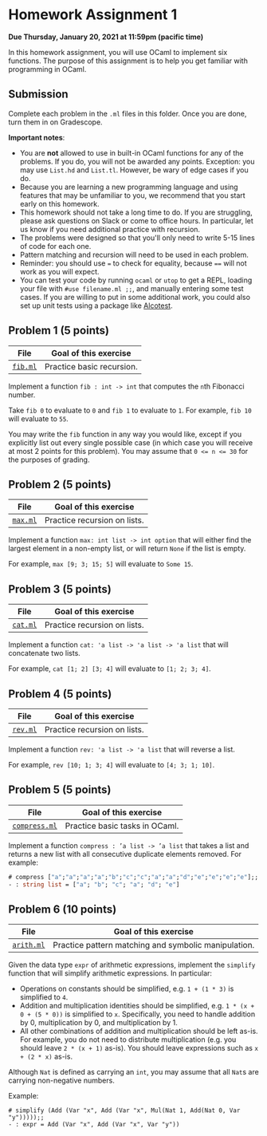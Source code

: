 # Homework Assignment 1

**Due Thursday, January 20, 2021 at 11:59pm (pacific time)**

In this homework assignment, you will use OCaml to implement six functions. The
purpose of this assignment is to help you get familiar with programming in OCaml.

## Submission

Complete each problem in the `.ml` files in this folder. Once you are done, turn
them in on Gradescope.

**Important notes**:
* You are **not** allowed to use in built-in OCaml functions for any of the 
  problems. If you do, you will not be awarded any points. Exception: you may 
  use `List.hd` and `List.tl`. However, be wary of edge cases if you do.
* Because you are learning a new programming language and using features that
  may be unfamiliar to you, we recommend that you start early on this homework.
* This homework should not take a long time to do. If you are struggling, please
  ask questions on Slack or come to office hours. In particular, let us know if
  you need additional practice with recursion.
* The problems were designed so that you'll only need to write 5-15 lines of
  code for each one.
* Pattern matching and recursion will need to be used in each problem.
* Reminder: you should use `=` to check for equality, because `==` will not 
  work as you will expect.
* You can test your code by running `ocaml` or `utop` to get a REPL, loading
  your file with `#use filename.ml ;;`, and manually entering some test cases.
  If you are willing to put in some additional work, you could also set up unit
  tests using a package like [Alcotest](https://github.com/mirage/alcotest).



## Problem 1 (5 points)

| File                         | Goal of this exercise          |
| ---------------------------- | ------------------------------ |
| [`fib.ml`](fib.ml)           | Practice basic recursion.      |

Implement a function `fib : int -> int` that computes the `n`th Fibonacci number.

Take `fib 0` to evaluate to `0` and `fib 1` to evaluate to `1`. For example,
`fib 10` will evaluate to `55`.

You may write the `fib` function in any way you would like, except if you
explicitly list out every single possible case (in which case you will receive
at most 2 points for this problem). You may assume that `0 <= n <= 30` for the
purposes of grading.



## Problem 2 (5 points)

| File                         | Goal of this exercise          |
| ---------------------------- | ------------------------------ |
| [`max.ml`](max.ml)           | Practice recursion on lists.   |

Implement a function `max: int list -> int option` that will either find the largest element in a non-empty list, or will return `None` if the list is empty.

For example, `max [9; 3; 15; 5]` will evaluate to `Some 15`.



## Problem 3 (5 points)

| File                         | Goal of this exercise          |
| ---------------------------- | ------------------------------ |
| [`cat.ml`](cat.ml)           | Practice recursion on lists.   |

Implement a function `cat: 'a list -> 'a list -> 'a list` that will concatenate two lists.

For example, `cat [1; 2] [3; 4]` will evaluate to `[1; 2; 3; 4]`.



## Problem 4 (5 points)

| File                         | Goal of this exercise          |
| ---------------------------- | ------------------------------ |
| [`rev.ml`](rev.ml)           | Practice recursion on lists.   |

Implement a function `rev: 'a list -> 'a list` that will reverse a list.

For example, `rev [10; 1; 3; 4]` will evaluate to `[4; 3; 1; 10]`.



## Problem 5 (5 points)

| File                         | Goal of this exercise          |
| ---------------------------- | ------------------------------ |
| [`compress.ml`](compress.ml) | Practice basic tasks in OCaml. |

Implement a function `compress : ’a list -> ’a list` that takes a list and
returns a new list with all consecutive duplicate elements removed. For example:

```ocaml
# compress ["a";"a";"a";"a";"b";"c";"c";"a";"a";"d";"e";"e";"e";"e"];;
- : string list = ["a"; "b"; "c"; "a"; "d"; "e"]
```



## Problem 6 (10 points)

| File                   | Goal of this exercise                                |
| ---------------------- | ---------------------------------------------------- |
| [`arith.ml`](arith.ml) | Practice pattern matching and symbolic manipulation. |

Given the data type `expr` of arithmetic expressions, implement the `simplify`
function that will simplify arithmetic expressions. In particular:

* Operations on constants should be simplified, e.g. `1 + (1 * 3)` is simplified
  to `4`.
* Addition and multiplication identities should be simplified, e.g. `1 * (x +
  0 + (5 * 0))` is simplified to `x`. Specifically, you need to handle addition
  by 0, multiplication by 0, and multiplication by 1.
* All other combinations of addition and multiplication should be left as-is.
  For example, you do not need to distribute multiplication (e.g. you should
  leave `2 * (x + 1)` as-is). You should leave expressions such as `x + (2 * x)`
  as-is.

Although `Nat` is defined as carrying an `int`, you may assume that all `Nat`s
are carrying non-negative numbers.

Example:
```
# simplify (Add (Var "x", Add (Var "x", Mul(Nat 1, Add(Nat 0, Var "y")))));;
- : expr = Add (Var "x", Add (Var "x", Var "y"))
```